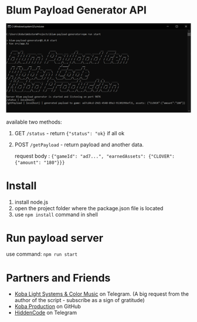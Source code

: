# Blum Payload Generator API 

![work image](assets\img.png)

available two methods:
1. GET `/status` - return `{"status": "ok}` if all ok
2. POST `/getPayload` - return payload and another data. 
   
    request body : `{"gameId": "ad7...", "earnedAssets": {"CLOVER": {"amount": "180"}}}` 


# Install

1. install node.js
2. open the project folder where the package.json file is located
3. use `npm install` command in shell

# Run payload server

use command: `npm run start`

# Partners and Friends
- [Koba Light Systems & Color Music](https://t.me/koba_light_systems) on Telegram. 
(A big request from the author of the script - subscribe as a sign of gratitude)
- [Koba Production](https://github.com/KobaProduction) on GitHub
- [HiddenCode](https://t.me/hidden_coding) on Telegram